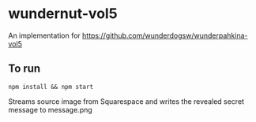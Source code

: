 # wundernut-vol5

An implementation for https://github.com/wunderdogsw/wunderpahkina-vol5

## To run

    npm install && npm start

Streams source image from Squarespace and writes the revealed secret message to message.png
